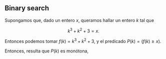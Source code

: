 ## Binary search

Supongamos que, dado un entero $x$, queramos hallar un entero $k$ tal que

$$
k^{3} + k^{2} + 3 = x
.$$

Entonces podemos tomar $f(k) = k^{3} + k^{2} + 3$, y el predicado $P(k) = (f(k) \geq x)$.

Entonces, resulta que $P(k)$ es monótona, 
